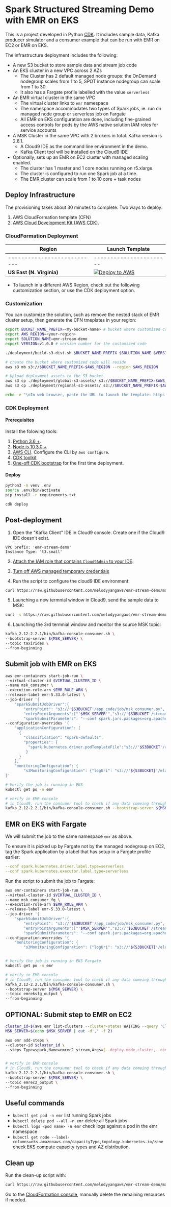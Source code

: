 # Spark Structured Streaming Demo with EMR on EKS

This is a project developed in Python [CDK](https://docs.aws.amazon.com/cdk/latest/guide/home.html).
It includes sample data, Kafka producer simulator and a consumer example that can be run with EMR on EC2 or EMR on EKS. 

The infrastructure deployment includes the following:
- A new S3 bucket to store sample data and stream job code
- An EKS cluster in a new VPC across 2 AZs
    - The Cluster has 2 default managed node groups: the OnDemand nodegroup scales from 1 to 5, SPOT instance nodegroup can scale from 1 to 30. 
    - It also has a Fargate profile labelled with the value `serverless`
- An EMR virtual cluster in the same VPC
    - The virtual cluster links to `emr` namespace 
    - The namespace accommodates two types of Spark jobs, ie. run on managed node group or serverless job on Fargate
    - All EMR on EKS configuration are done, including fine-grained access controls for pods by the AWS native solution IAM roles for service accounts
- A MSK Cluster in the same VPC with 2 brokers in total. Kafka version is 2.6.1.
    - A Cloud9 IDE as the command line environment in the demo. 
    - Kafka Client tool will be installed on the Cloud9 IDE
- Optionally, sets up an EMR on EC2 cluster with managed scaling enabled.
    - The cluster has 1 master and 1 core nodes running on r5.xlarge.
    - The cluster is configured to run one Spark job at a time.
    - The EMR cluster can scale from 1 to 10 core + task nodes

## Deploy Infrastructure

The provisioning takes about 30 minutes to complete. 
Two ways to deploy:
1. AWS CloudFormation template (CFN) 
2. [AWS Cloud Development Kit (AWS CDK)](https://docs.aws.amazon.com/cdk/latest/guide/home.html).

### CloudFormation Deployment

  |   Region  |   Launch Template |
  |  ---------------------------   |   -----------------------  |
  |  ---------------------------   |   -----------------------  |
  **US East (N. Virginia)**| [![Deploy to AWS](source/app_resources/00-deploy-to-aws.png)](https://console.aws.amazon.com/cloudformation/home?region=us-east-1#/stacks/quickcreate?stackName=StreamOnEKS&templateURL=https://blogpost-sparkoneks-us-east-1.s3.amazonaws.com/emr-stream-demo/v1.0.0/StreamOnEKS.template) 

* To launch in a different AWS Region, check out the following customization section, or use the CDK deployment option.

### Customization
You can customize the solution, such as remove the nested stack of EMR cluster setup, then generate the CFN tmeplates in your region: 
```bash
export BUCKET_NAME_PREFIX=<my-bucket-name> # bucket where customized code will reside
export AWS_REGION=<your-region>
export SOLUTION_NAME=emr-stream-demo
export VERSION=v1.0.0 # version number for the customized code

./deployment/build-s3-dist.sh $BUCKET_NAME_PREFIX $SOLUTION_NAME $VERSION

# create the bucket where customized code will reside
aws s3 mb s3://$BUCKET_NAME_PREFIX-$AWS_REGION --region $AWS_REGION

# Upload deployment assets to the S3 bucket
aws s3 cp ./deployment/global-s3-assets/ s3://$BUCKET_NAME_PREFIX-$AWS_REGION/$SOLUTION_NAME/$VERSION/ --recursive --acl bucket-owner-full-control
aws s3 cp ./deployment/regional-s3-assets/ s3://$BUCKET_NAME_PREFIX-$AWS_REGION/$SOLUTION_NAME/$VERSION/ --recursive --acl bucket-owner-full-control

echo -e "\nIn web browser, paste the URL to launch the template: https://console.aws.amazon.com/cloudformation/home?region=$AWS_REGION#/stacks/quickcreate?stackName=StreamOnEKS&templateURL=https://$BUCKET_NAME_PREFIX-$AWS_REGION.s3.amazonaws.com/$SOLUTION_NAME/$VERSION/StreamOnEKS.template\n"
```

### CDK Deployment

#### Prerequisites 
Install the folowing tools:
1. [Python 3.6 +](https://www.python.org/downloads/).
2. [Node.js 10.3.0 +](https://nodejs.org/en/)
3. [AWS CLI](https://docs.aws.amazon.com/cli/latest/userguide/install-macos.html#install-macosos-bundled). Configure the CLI by `aws configure`.
4. [CDK toolkit](https://cdkworkshop.com/15-prerequisites/500-toolkit.html)
5. [One-off CDK bootstrap](https://cdkworkshop.com/20-typescript/20-create-project/500-deploy.html) for the first time deployment.

#### Deploy
```bash
python3 -m venv .env
source .env/bin/activate
pip install -r requirements.txt

cdk deploy
```

## Post-deployment

1. Open the "Kafka Client" IDE in Cloud9 console. Create one if the Cloud9 IDE doesn't exist. 
```
VPC prefix: 'emr-stream-demo'
Instance Type: 't3.small'
```
2. [Attach the IAM role that contains `Cloud9Admin` to your IDE](https://www.eksworkshop.com/020_prerequisites/ec2instance/). 

3. [Turn off AWS managed temporary credentials](https://www.eksworkshop.com/020_prerequisites/workspaceiam/)

4. Run the script to configure the cloud9 IDE environment:
```bash
curl https://raw.githubusercontent.com/melodyyangaws/emr-stream-demo/master/deployment/app_code/post-deployment.sh | bash
```
5. Launching a new termnial window in Cloud9, send the sample data to MSK:
```bash
curl -s https://raw.githubusercontent.com/melodyyangaws/emr-stream-demo/master/deployment/app_code/data/nycTaxiRides.gz | zcat | split -l 10000 --filter="kafka_2.12-2.2.1/bin/kafka-console-producer.sh --broker-list ${MSK_SERVER} --topic taxirides ; sleep 0.2"  > /dev/null
```
6. Launching the 3rd termnial window and monitor the source MSK topic:
```bash
kafka_2.12-2.2.1/bin/kafka-console-consumer.sh \
--bootstrap-server ${MSK_SERVER} \
--topic taxirides \
--from-beginning
```


## Submit job with EMR on EKS
```bash
aws emr-containers start-job-run \
--virtual-cluster-id $VIRTUAL_CLUSTER_ID \
--name msk_consumer \
--execution-role-arn $EMR_ROLE_ARN \
--release-label emr-5.33.0-latest \
--job-driver '{
    "sparkSubmitJobDriver":{
        "entryPoint": "s3://'$S3BUCKET'/app_code/job/msk_consumer.py",
        "entryPointArguments":["'$MSK_SERVER'","s3://'$S3BUCKET'/stream/checkpoint/emreks","emreks_output"],
        "sparkSubmitParameters": "--conf spark.jars.packages=org.apache.spark:spark-sql-kafka-0-10_2.11:2.4.7 --conf spark.cleaner.referenceTracking.cleanCheckpoints=true --conf spark.executor.instances=2 --conf spark.executor.memory=2G --conf spark.driver.memory=2G --conf spark.executor.cores=2"}}' \
--configuration-overrides '{
    "applicationConfiguration": [
      {
        "classification": "spark-defaults", 
        "properties": {
          "spark.kubernetes.driver.podTemplateFile":"s3://'$S3BUCKET'/app_code/job/driver_template.yaml","spark.kubernetes.executor.podTemplateFile":"s3://'$S3BUCKET'/app_code/job/executor_template.yaml"
         }
      }
    ],
    "monitoringConfiguration": {
        "s3MonitoringConfiguration": {"logUri": "s3://'${S3BUCKET}'/elasticmapreduce/emreks-log/"}}
}'  

# Verify the job is running in EKS
kubectl get po -n emr

# verify in EMR console
# in Cloud9, run the consumer tool to check if any data comeing through in the target Kafka topic
kafka_2.12-2.2.1/bin/kafka-console-consumer.sh --bootstrap-server ${MSK_SERVER} --topic emreks_output --from-beginning
```
## EMR on EKS with Fargate
We will submit the job to the same namespace `emr` as above. 

To ensure it is picked up by Fargate not by the managed nodegroup on EC2, tag the Spark application by a label that has setup in a Fargate profile earlier:
```yaml
--conf spark.kubernetes.driver.label.type=serverless
--conf spark.kubernetes.executor.label.type=serverless
```

Run the script to submit the job to Fargate:

```bash
aws emr-containers start-job-run \
--virtual-cluster-id $VIRTUAL_CLUSTER_ID \
--name msk_consumer_fg \
--execution-role-arn $EMR_ROLE_ARN \
--release-label emr-5.33.0-latest \
--job-driver '{
    "sparkSubmitJobDriver":{
        "entryPoint": "s3://'$S3BUCKET'/app_code/job/msk_consumer.py",
        "entryPointArguments":["'$MSK_SERVER'","s3://'$S3BUCKET'/stream/checkpoint/emreksfg","emreksfg_output"],
        "sparkSubmitParameters": "--conf spark.jars.packages=org.apache.spark:spark-sql-kafka-0-10_2.11:2.4.7 --conf spark.cleaner.referenceTracking.cleanCheckpoints=true --conf spark.executor.instances=2 --conf spark.executor.memory=2G --conf spark.driver.memory=2G --conf spark.executor.cores=2 --conf spark.kubernetes.driver.label.type=serverless --conf spark.kubernetes.executor.label.type=serverless"}}' \
--configuration-overrides '{
    "monitoringConfiguration": {
        "s3MonitoringConfiguration": {"logUri": "s3://'${S3BUCKET}'/elasticmapreduce/emreksfg-log/"}}}'        


# Verify the job is running in EKS Fargate
kubectl get po -n emr

# verify in EMR console
# in Cloud9, run the consumer tool to check if any data comeing through in the target Kafka topic
kafka_2.12-2.2.1/bin/kafka-console-consumer.sh \
--bootstrap-server ${MSK_SERVER} \
--topic emreksfg_output \
--from-beginning
```

## OPTIONAL: Submit step to EMR on EC2

```bash
cluster_id=$(aws emr list-clusters --cluster-states WAITING --query 'Clusters[?Name==`emr-stream-demo`].Id' --output text)
MSK_SERVER=$(echo $MSK_SERVER | cut -d',' -f 2) 

aws emr add-steps \
--cluster-id $cluster_id \
--steps Type=spark,Name=emrec2_stream,Args=[--deploy-mode,cluster,--conf,spark.cleaner.referenceTracking.cleanCheckpoints=true,--conf,spark.executor.instances=2,--conf,spark.executor.memory=2G,--conf,spark.driver.memory=2G,--conf,spark.executor.cores=2,--packages,org.apache.spark:spark-sql-kafka-0-10_2.12:3.0.1,s3://$S3BUCKET/app_code/job/msk_consumer.py,$MSK_SERVER,s3://$S3BUCKET/stream/checkpoint/emrec2,emrec2_output],ActionOnFailure=CONTINUE  


# verify in EMR console
# in Cloud9, run the consumer tool to check if any data comeing through in the target Kafka topic
kafka_2.12-2.2.1/bin/kafka-console-consumer.sh \
--bootstrap-server ${MSK_SERVER} \
--topic emrec2_output \
--from-beginning
```


## Useful commands

 * `kubectl get pod -n emr`               list running Spark jobs
 * `kubectl delete pod --all -n emr`      delete all Spark jobs
 * `kubectl logs <pod name> -n emr`       check logs against a pod in the emr namespace
 * `kubectl get node --label-columns=eks.amazonaws.com/capacityType,topology.kubernetes.io/zone` check EKS compute capacity types and AZ distribution.


## Clean up
Run the clean-up script with:
```bash
curl https://raw.githubusercontent.com/melodyyangaws/emr-stream-demo/master/deployment/app_code/delete_all.sh | bash
```
Go to the [CloudFormation console](https://console.aws.amazon.com/cloudformation/home?region=us-east-1), manually delete the remaining resources if needed.
